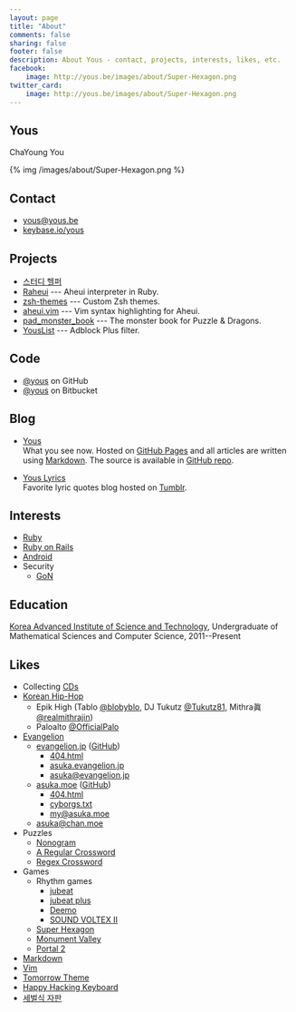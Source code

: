 ```yaml
---
layout: page
title: "About"
comments: false
sharing: false
footer: false
description: About Yous - contact, projects, interests, likes, etc.
facebook:
    image: http://yous.be/images/about/Super-Hexagon.png
twitter_card:
    image: http://yous.be/images/about/Super-Hexagon.png
---
```


## <a id="yous"></a>Yous

ChaYoung You

{% img /images/about/Super-Hexagon.png %}

## <a id="contact"></a>Contact

- <yous@yous.be>
- [keybase.io/yous](https://keybase.io/yous)

## <a id="projects"></a>Projects

- [스터디 헬퍼](https://play.google.com/store/apps/details?id=kr.co.tamseng.StudyHelper)
- [Raheui](https://github.com/yous/raheui) --- Aheui interpreter in Ruby.
- [zsh-themes](https://github.com/yous/zsh-themes) --- Custom Zsh themes.
- [aheui.vim](https://github.com/yous/aheui.vim) --- Vim syntax highlighting for Aheui.
- [pad_monster_book](https://github.com/yous/pad_monster_book) --- The monster book for Puzzle & Dragons.
- [YousList](https://github.com/yous/YousList) --- Adblock Plus filter.

## <a id="code"></a>Code

- [@yous](https://github.com/yous) on GitHub
- [@yous](https://bitbucket.org/yous) on Bitbucket

## <a id="blog"></a>Blog

- [Yous](http://yous.be)  
    What you see now. Hosted on [GitHub Pages][] and all articles are written using [Markdown][]. The source is available in [GitHub repo][].

[GitHub Pages]: http://pages.github.com
[Markdown]: http://daringfireball.net/projects/markdown/
[GitHub repo]: https://github.com/yous/yous.github.io

- [Yous Lyrics](http://lyrics.yous.be)  
    Favorite lyric quotes blog hosted on [Tumblr](https://www.tumblr.com).

## <a id="interests"></a>Interests

- [Ruby](https://www.ruby-lang.org)
- [Ruby on Rails](http://rubyonrails.org)
- [Android](http://www.android.com)
- Security
    - [GoN](http://gon.kaist.ac.kr)

## <a id="education"></a>Education

[Korea Advanced Institute of Science and Technology](http://www.kaist.ac.kr), Undergraduate of Mathematical Sciences and Computer Science, 2011--Present

## <a id="likes"></a>Likes

- Collecting [CDs](/about/cds)
- [Korean Hip-Hop](http://hiphopplaya.com)
    - Epik High (Tablo [@blobyblo][], DJ Tukutz [@Tukutz81][], Mithra眞 [@realmithrajin][])
    - Paloalto [@OfficialPalo][]
- [Evangelion](http://www.evangelion.co.jp)
    - [evangelion.jp](http://evangelion.jp) ([GitHub](https://github.com/yous/evangelion.jp))
        - [404.html](http://evangelion.jp/404.html)
        - [asuka.evangelion.jp](http://asuka.evangelion.jp)
        - <asuka@evangelion.jp>
    - [asuka.moe](http://asuka.moe) ([GitHub](https://github.com/yous/asuka.moe))
        - [404.html](http://asuka.moe/404.html)
        - [cyborgs.txt](http://asuka.moe/cyborgs.txt)
        - <my@asuka.moe>
    - <asuka@chan.moe>
- Puzzles
    - [Nonogram](http://en.wikipedia.org/wiki/Nonogram)
    - [A Regular Crossword](http://web.mit.edu/puzzle/www/2013/coinheist.com/rubik/a_regular_crossword/index.html)
    - [Regex Crossword](http://regexcrossword.com)
- Games
    - Rhythm games
        - [jubeat](http://s.ubit.info/yous)
        - [jubeat plus](https://itunes.apple.com/jp/app/jubeat-plus/id395192484?mt=8)
        - [Deemo](http://www.rayark.com/g/deemo/)
        - [SOUND VOLTEX II](http://p.eagate.573.jp/game/sdvx/ii/p/)
    - [Super Hexagon](http://superhexagon.com)
    - [Monument Valley](http://www.monumentvalleygame.com)
    - [Portal 2](http://www.thinkwithportals.com)
- [Markdown][]
- [Vim](http://www.vim.org)
- [Tomorrow Theme](https://github.com/chriskempson/tomorrow-theme)
- [Happy Hacking Keyboard](http://www.pfu.fujitsu.com/hhkeyboard/)
- [세벌식 자판](http://ko.wikipedia.org/wiki/세벌식_자판)

[@blobyblo]: https://twitter.com/blobyblo
[@Tukutz81]: https://twitter.com/Tukutz81
[@realmithrajin]: https://twitter.com/realmithrajin
[@OfficialPalo]: https://twitter.com/OfficialPalo
